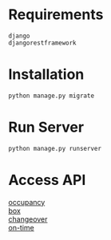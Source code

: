 # Requirements
```django``` <br>
```djangorestframework```

# Installation
```python manage.py migrate```

# Run Server
```python manage.py runserver```

# Access API
[occupancy](localhost:8000/api/occupancy) <br>
[box](localhost:8000/api/box) <br>
[changeover](localhost:8000/api/changeover) <br>
[on-time](localhost:8000/api/on-time) <br>
